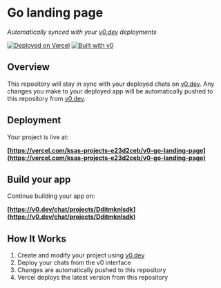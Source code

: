 # Go landing page

*Automatically synced with your [v0.dev](https://v0.dev) deployments*

[![Deployed on Vercel](https://img.shields.io/badge/Deployed%20on-Vercel-black?style=for-the-badge&logo=vercel)](https://vercel.com/ksas-projects-e23d2ceb/v0-go-landing-page)
[![Built with v0](https://img.shields.io/badge/Built%20with-v0.dev-black?style=for-the-badge)](https://v0.dev/chat/projects/Dditmknlsdk)

## Overview

This repository will stay in sync with your deployed chats on [v0.dev](https://v0.dev).
Any changes you make to your deployed app will be automatically pushed to this repository from [v0.dev](https://v0.dev).

## Deployment

Your project is live at:

**[https://vercel.com/ksas-projects-e23d2ceb/v0-go-landing-page](https://vercel.com/ksas-projects-e23d2ceb/v0-go-landing-page)**

## Build your app

Continue building your app on:

**[https://v0.dev/chat/projects/Dditmknlsdk](https://v0.dev/chat/projects/Dditmknlsdk)**

## How It Works

1. Create and modify your project using [v0.dev](https://v0.dev)
2. Deploy your chats from the v0 interface
3. Changes are automatically pushed to this repository
4. Vercel deploys the latest version from this repository